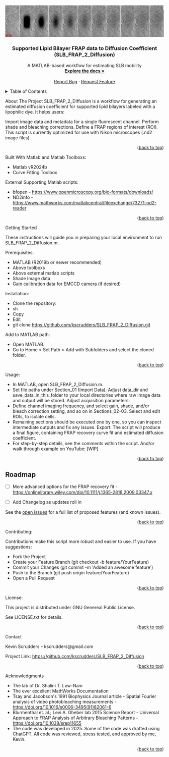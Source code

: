 <a id="readme-top"></a>
<!--
*** Thanks for checking out the SLB_FRAP_2_Diffusion-Template. If you have a suggestion
*** that would make this better, please fork the repo and create a pull request
*** or simply open an issue with the tag "enhancement".
*** 
*** I imagine a world where scientific knowledge provides solutions for every health challenge, enabling everyone to live with autonomy, freedom, and well-being.
*** I created this project so that I might streamline taking raw microscopy data in my PhD and convert that in biological insights that might aid understanding the next generation of engineered T cell immunotherapies.
*** I hope this could be useful to a few future scienctist in whatever pursuit they are taking on. 
*** I would be overjoyed to help enable you to make discoveries and share knowlegde with humanity.
-->

<!-- PROJECT LOGO --> <br /> <div align="center">   <a href="https://github.com/kscrudders/SLB_FRAP_2_Diffusion"> <img src="images/SLB_FRAP_2_Diffusion_projectlogo.png" alt="Logo" width="1000" height="100"> </a> <h3 align="center">Supported Lipid Bilayer FRAP data to Diffusion Coefficient (SLB_FRAP_2_Diffusion)</h3> <p align="center"> A MATLAB-based workflow for estimating SLB mobility <br /> <a href="https://github.com/your_username/SLB_FRAP_2_Diffusion"><strong>Explore the docs »</strong></a> <br /> <br /> <a href="https://github.com/kscrudders/SLB_FRAP_2_Diffusion/issues">Report Bug</a> · <a href="https://github.com/kscrudders/SLB_FRAP_2_Diffusion/issues">Request Feature</a> </p> </div> <!-- TABLE OF CONTENTS --> <details> <summary>Table of Contents</summary> <ol> <li><a href="#about-the-project">About The Project</a></li> <li><a href="#built-with">Built With</a></li> <li><a href="#getting-started">Getting Started</a> <ul> <li><a href="#prerequisites">Prerequisites</a></li> <li><a href="#installation">Installation</a></li> </ul> </li> <li><a href="#usage">Usage</a></li> <li><a href="#roadmap">Roadmap</a></li> <li><a href="#contributing">Contributing</a></li> <li><a href="#license">License</a></li> <li><a href="#contact">Contact</a></li> <li><a href="#acknowledgments">Acknowledgments</a></li> </ol> </details> <!-- ABOUT THE PROJECT -->
About The Project
SLB_FRAP_2_Diffusion is a workflow for generating an estimated diffusion coefficient for supported lipid bilayers labeled with a lipophilic dye. It helps users:

Import image data and metadata for a single fluorescent channel.
Perform shade and bleaching corrections.
Define a FRAP regions of interest (ROI).
This script is currently optimized for use with Nikon microscopes (.nd2 image files). 

<p align="right">(<a href="#readme-top">back to top</a>)</p> <!-- BUILT WITH -->

Built With Matlab and Matlab Toolboxs:
* Matlab vR2024b
* Curve Fitting Toolbox
	
External Supporting Matlab scripts:
* bfopen - https://www.openmicroscopy.org/bio-formats/downloads/
* ND2info - https://www.mathworks.com/matlabcentral/fileexchange/73271-nd2-reader



<p align="right">(<a href="#readme-top">back to top</a>)</p> <!-- GETTING STARTED -->

Getting Started </p>
These instructions will guide you in preparing your local environment to run SLB_FRAP_2_Diffusion.m.

Prerequisites:
* MATLAB (R2019b or newer recommended)
* Above toolboxs
* Above external matlab scripts 
* Shade Image data
* Gain calibration data for EMCCD camera (if desired)

Installation:
* Clone the repository:
* sh
* Copy
* Edit
* git clone https://github.com/kscrudders/SLB_FRAP_2_Diffusion.git

Add to MATLAB path:
* Open MATLAB.
* Go to Home > Set Path > Add with Subfolders and select the cloned folder.

<p align="right">(<a href="#readme-top">back to top</a>)</p> <!-- USAGE EXAMPLES -->

Usage:
* In MATLAB, open SLB_FRAP_2_Diffusion.m.
* Set file paths under Section_01 (Import Data). Adjust data_dir and save_data_in_this_folder to your local directories where raw image data and output will be stored.
Adjust acquisition parameters:
* Define channel imaging frequency, and select gain, shade, and/or bleach correction setting, and so on in Sections_02–03.
Select and edit ROIs, to isolate cells.
* Remaining sections should be executed one by one, so you can inspect intermediate outputs and fix any issues.
Export: The script will produce a final figure, containing FRAP recovery curve fit and estimated diffusion coefficient.
* For step-by-step details, see the comments within the script. And/or walk through example on YouTube: [WIP]

<p align="right">(<a href="#readme-top">back to top</a>)</p> <!-- ROADMAP -->

## Roadmap

- [ ] More advanced options for the FRAP recovery fit - https://onlinelibrary.wiley.com/doi/10.1111/j.1365-2818.2009.03347.x
- [ ] Add Changelog as updates roll in


See the [open issues](https://github.com/kscrudders/SLB_FRAP_2_Diffusion/issues) for a full list of proposed features (and known issues).

<p align="right">(<a href="#readme-top">back to top</a>)</p> <!-- CONTRIBUTING -->

Contributing: </p>
Contributions make this script more robust and easier to use. If you have suggestions:
* Fork the Project
* Create your Feature Branch (git checkout -b feature/YourFeature)
* Commit your Changes (git commit -m 'Added an awesome feature')
* Push to the Branch (git push origin feature/YourFeature)
* Open a Pull Request

<p align="right">(<a href="#readme-top">back to top</a>)</p> <!-- LICENSE -->

License: </p>
This project is distributed under GNU Genereal Public License. </p>
See LICENSE.txt for details.

<p align="right">(<a href="#readme-top">back to top</a>)</p> <!-- CONTACT -->
Contact </p>
Kevin Scrudders – kscrudders@gmail.com

Project Link: https://github.com/kscrudders/SLB_FRAP_2_Diffusion

<p align="right">(<a href="#readme-top">back to top</a>)</p> <!-- ACKNOWLEDGMENTS -->

Acknowledgments
* The lab of Dr. Shalini T. Low-Nam
* The ever excellent MathWorks Documentation
* Tsay and Jacobson's 1991 Biophysics Journal article - Spatial Fourier analysis of video photobleaching measurements - https://doi.org/10.1016/s0006-3495(91)82061-6
* Blurmenthal et. al.; Levi A. Gheber lab 2015 Science Report - Universal Approach to FRAP Analysis of Arbitrary Bleaching Patterns - https://doi.org/10.1038/srep11655
* The code was developed in 2025. Some of the code was drafted using ChatGPT. All code was reviewed, stress tested, and approved by me, Kevin.

<p align="right">(<a href="#readme-top">back to top</a>)</p>
